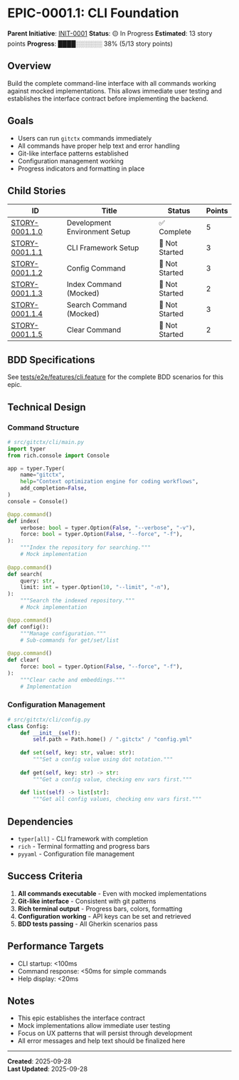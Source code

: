 # EPIC-0001.1: CLI Foundation

**Parent Initiative**: [INIT-0001](../README.md)
**Status**: 🟡 In Progress
**Estimated**: 13 story points
**Progress**: ████░░░░░░ 38% (5/13 story points)

## Overview

Build the complete command-line interface with all commands working against mocked implementations. This allows immediate user testing and establishes the interface contract before implementing the backend.

## Goals

- Users can run `gitctx` commands immediately
- All commands have proper help text and error handling  
- Git-like interface patterns established
- Configuration management working
- Progress indicators and formatting in place

## Child Stories

| ID | Title | Status | Points |
|----|-------|--------|--------|
| [STORY-0001.1.0](../stories/STORY-0001.1.0.md) | Development Environment Setup | ✅ Complete | 5 |
| [STORY-0001.1.1](../stories/STORY-0001.1.1.md) | CLI Framework Setup | 🔵 Not Started | 3 |
| [STORY-0001.1.2](../stories/STORY-0001.1.2.md) | Config Command | 🔵 Not Started | 3 |
| [STORY-0001.1.3](../stories/STORY-0001.1.3.md) | Index Command (Mocked) | 🔵 Not Started | 2 |
| [STORY-0001.1.4](../stories/STORY-0001.1.4.md) | Search Command (Mocked) | 🔵 Not Started | 3 |
| [STORY-0001.1.5](../stories/STORY-0001.1.5.md) | Clear Command | 🔵 Not Started | 2 |

## BDD Specifications

See [tests/e2e/features/cli.feature](../../../../tests/e2e/features/cli.feature) for the complete BDD scenarios for this epic.

## Technical Design

### Command Structure

```python
# src/gitctx/cli/main.py
import typer
from rich.console import Console

app = typer.Typer(
    name="gitctx",
    help="Context optimization engine for coding workflows",
    add_completion=False,
)
console = Console()

@app.command()
def index(
    verbose: bool = typer.Option(False, "--verbose", "-v"),
    force: bool = typer.Option(False, "--force", "-f"),
):
    """Index the repository for searching."""
    # Mock implementation
    
@app.command()
def search(
    query: str,
    limit: int = typer.Option(10, "--limit", "-n"),
):
    """Search the indexed repository."""
    # Mock implementation

@app.command()
def config():
    """Manage configuration."""
    # Sub-commands for get/set/list
    
@app.command()
def clear(
    force: bool = typer.Option(False, "--force", "-f"),
):
    """Clear cache and embeddings."""
    # Implementation
```

### Configuration Management

```python
# src/gitctx/cli/config.py
class Config:
    def __init__(self):
        self.path = Path.home() / ".gitctx" / "config.yml"
    
    def set(self, key: str, value: str):
        """Set a config value using dot notation."""
    
    def get(self, key: str) -> str:
        """Get a config value, checking env vars first."""
    
    def list(self) -> list[str]:
        """Get all config values, checking env vars first."""
```

## Dependencies

- `typer[all]` - CLI framework with completion
- `rich` - Terminal formatting and progress bars
- `pyyaml` - Configuration file management

## Success Criteria

1. **All commands executable** - Even with mocked implementations
2. **Git-like interface** - Consistent with git patterns
3. **Rich terminal output** - Progress bars, colors, formatting
4. **Configuration working** - API keys can be set and retrieved
5. **BDD tests passing** - All Gherkin scenarios pass

## Performance Targets

- CLI startup: <100ms
- Command response: <50ms for simple commands
- Help display: <20ms

## Notes

- This epic establishes the interface contract
- Mock implementations allow immediate user testing
- Focus on UX patterns that will persist through development
- All error messages and help text should be finalized here

---

**Created**: 2025-09-28  
**Last Updated**: 2025-09-28
